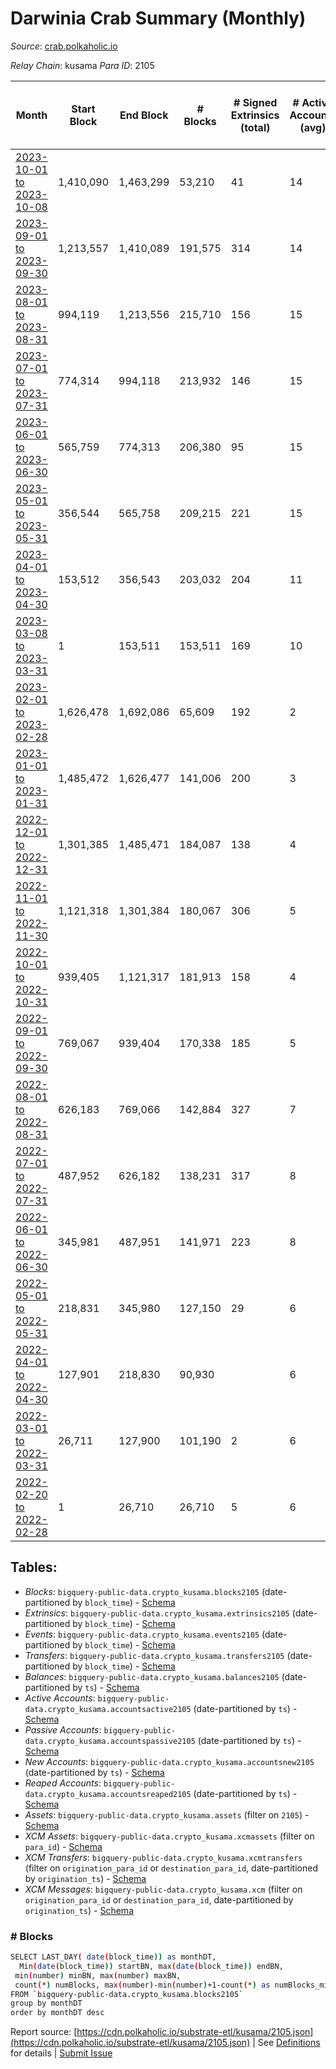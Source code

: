 # Darwinia Crab Summary (Monthly)

_Source_: [crab.polkaholic.io](https://crab.polkaholic.io)

*Relay Chain*: kusama
*Para ID*: 2105



| Month | Start Block | End Block | # Blocks | # Signed Extrinsics (total) | # Active Accounts (avg) | # Addresses with Balances (max) | Issues |
| ----- | ----------- | --------- | -------- | --------------------------- | ----------------------- | ------------------------------- | ------ |
| [2023-10-01 to 2023-10-08](/kusama/2105-crab/2023-10-31.md) | 1,410,090 | 1,463,299 | 53,210 | 41 | 14 | 5,451 | -   |   
| [2023-09-01 to 2023-09-30](/kusama/2105-crab/2023-09-30.md) | 1,213,557 | 1,410,089 | 191,575 | 314 | 14 | 5,448 | - 4,958 (2.52%) |   
| [2023-08-01 to 2023-08-31](/kusama/2105-crab/2023-08-31.md) | 994,119 | 1,213,556 | 215,710 | 156 | 15 | 5,428 | - 3,728 (1.70%) |   
| [2023-07-01 to 2023-07-31](/kusama/2105-crab/2023-07-31.md) | 774,314 | 994,118 | 213,932 | 146 | 15 | 5,423 | - 5,873 (2.67%) |   
| [2023-06-01 to 2023-06-30](/kusama/2105-crab/2023-06-30.md) | 565,759 | 774,313 | 206,380 | 95 | 15 | 5,404 | - 2,175 (1.04%) |   
| [2023-05-01 to 2023-05-31](/kusama/2105-crab/2023-05-31.md) | 356,544 | 565,758 | 209,215 | 221 | 15 | 5,389 | -   |   
| [2023-04-01 to 2023-04-30](/kusama/2105-crab/2023-04-30.md) | 153,512 | 356,543 | 203,032 | 204 | 11 | 5,324 | -   |   
| [2023-03-08 to 2023-03-31](/kusama/2105-crab/2023-03-31.md) | 1 | 153,511 | 153,511 | 169 | 10 | 5,201 | -   |   
| [2023-02-01 to 2023-02-28](/kusama/2105-crab/2023-02-28.md) | 1,626,478 | 1,692,086 | 65,609 | 192 | 2 | 52 | -   |   
| [2023-01-01 to 2023-01-31](/kusama/2105-crab/2023-01-31.md) | 1,485,472 | 1,626,477 | 141,006 | 200 | 3 | 50 | -   |   
| [2022-12-01 to 2022-12-31](/kusama/2105-crab/2022-12-31.md) | 1,301,385 | 1,485,471 | 184,087 | 138 | 4 | 50 | -   |   
| [2022-11-01 to 2022-11-30](/kusama/2105-crab/2022-11-30.md) | 1,121,318 | 1,301,384 | 180,067 | 306 | 5 | 50 | -   |   
| [2022-10-01 to 2022-10-31](/kusama/2105-crab/2022-10-31.md) | 939,405 | 1,121,317 | 181,913 | 158 | 4 | 49 | -   |   
| [2022-09-01 to 2022-09-30](/kusama/2105-crab/2022-09-30.md) | 769,067 | 939,404 | 170,338 | 185 | 5 | 47 | -   |   
| [2022-08-01 to 2022-08-31](/kusama/2105-crab/2022-08-31.md) | 626,183 | 769,066 | 142,884 | 327 | 7 | 45 | -   |   
| [2022-07-01 to 2022-07-31](/kusama/2105-crab/2022-07-31.md) | 487,952 | 626,182 | 138,231 | 317 | 8 | 37 | -   |   
| [2022-06-01 to 2022-06-30](/kusama/2105-crab/2022-06-30.md) | 345,981 | 487,951 | 141,971 | 223 | 8 | 26 | -   |   
| [2022-05-01 to 2022-05-31](/kusama/2105-crab/2022-05-31.md) | 218,831 | 345,980 | 127,150 | 29 | 6 | 11 | -   |   
| [2022-04-01 to 2022-04-30](/kusama/2105-crab/2022-04-30.md) | 127,901 | 218,830 | 90,930 |  | 6 | 2 | -   |   
| [2022-03-01 to 2022-03-31](/kusama/2105-crab/2022-03-31.md) | 26,711 | 127,900 | 101,190 | 2 | 6 | 2 | -   |   
| [2022-02-20 to 2022-02-28](/kusama/2105-crab/2022-02-28.md) | 1 | 26,710 | 26,710 | 5 | 6 | 2 | -   |   

## Tables:

* _Blocks_: `bigquery-public-data.crypto_kusama.blocks2105` (date-partitioned by `block_time`) - [Schema](/schema/balances.json)
* _Extrinsics_: `bigquery-public-data.crypto_kusama.extrinsics2105` (date-partitioned by `block_time`) - [Schema](/schema/extrinsics.json)
* _Events_: `bigquery-public-data.crypto_kusama.events2105` (date-partitioned by `block_time`) - [Schema](/schema/events.json)
* _Transfers_: `bigquery-public-data.crypto_kusama.transfers2105` (date-partitioned by `block_time`) - [Schema](/schema/transfers.json)
* _Balances_: `bigquery-public-data.crypto_kusama.balances2105` (date-partitioned by `ts`) - [Schema](/schema/balances.json)
* _Active Accounts_: `bigquery-public-data.crypto_kusama.accountsactive2105` (date-partitioned by `ts`) - [Schema](/schema/accountsactive.json)
* _Passive Accounts_: `bigquery-public-data.crypto_kusama.accountspassive2105` (date-partitioned by `ts`) - [Schema](/schema/accountspassive.json)
* _New Accounts_: `bigquery-public-data.crypto_kusama.accountsnew2105` (date-partitioned by `ts`) - [Schema](/schema/accountsnew.json)
* _Reaped Accounts_: `bigquery-public-data.crypto_kusama.accountsreaped2105` (date-partitioned by `ts`) - [Schema](/schema/accountsreaped.json)
* _Assets_: `bigquery-public-data.crypto_kusama.assets` (filter on `2105`) - [Schema](/schema/assets.json)
* _XCM Assets_: `bigquery-public-data.crypto_kusama.xcmassets` (filter on `para_id`) - [Schema](/schema/xcmassets.json)
* _XCM Transfers_: `bigquery-public-data.crypto_kusama.xcmtransfers` (filter on `origination_para_id` or `destination_para_id`, date-partitioned by `origination_ts`) - [Schema](/schema/xcmtransfers.json)
* _XCM Messages_: `bigquery-public-data.crypto_kusama.xcm` (filter on `origination_para_id` or `destination_para_id`, date-partitioned by `origination_ts`) - [Schema](/schema/xcm.json)

### # Blocks
```bash
SELECT LAST_DAY( date(block_time)) as monthDT,
  Min(date(block_time)) startBN, max(date(block_time)) endBN, 
 min(number) minBN, max(number) maxBN, 
 count(*) numBlocks, max(number)-min(number)+1-count(*) as numBlocks_missing 
FROM `bigquery-public-data.crypto_kusama.blocks2105` 
group by monthDT 
order by monthDT desc
```


Report source: [https://cdn.polkaholic.io/substrate-etl/kusama/2105.json](https://cdn.polkaholic.io/substrate-etl/kusama/2105.json) | See [Definitions](/DEFINITIONS.md) for details | [Submit Issue](https://github.com/colorfulnotion/substrate-etl/issues)
